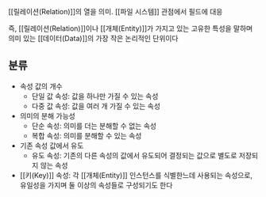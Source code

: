
[[릴레이션(Relation)]]의 열을 의미. [[파일 시스템]] 관점에서 필드에 대응

즉, [[릴레이션(Relation)]]이나 [[개체(Entity)]]가 가지고 있는 고유한 특성을 말하며 의미 있는 [[데이터(Data)]]의 가장 작은 논리적인 단위이다

## 분류
+ 속성 값의 개수
	+ 단일 값 속성: 값을 하나만 가질 수 있는 속성
	+ 다중 값 속성: 값을 여러 개 가질 수 있는 속성
+ 의미의 분해 가능성
	+ 단순 속성: 의미를 더는 분해할 수 없는 속성
	+ 복합 속성: 의미를 분해할 수 있는 속성
+ 기존 속성 값에서 유도
	+ 유도 속성: 기존의 다른 속성의 값에서 유도되어 결정되는 값으로 별도로 저장되지 않는 속성
+ [[키(Key)]] 속성: 각 [[개체(Entity)]] 인스턴스를 식별한느데 사용되는 속성으로, 유일성을 가지며 둘 이상의 속성들로 구성되기도 한다
